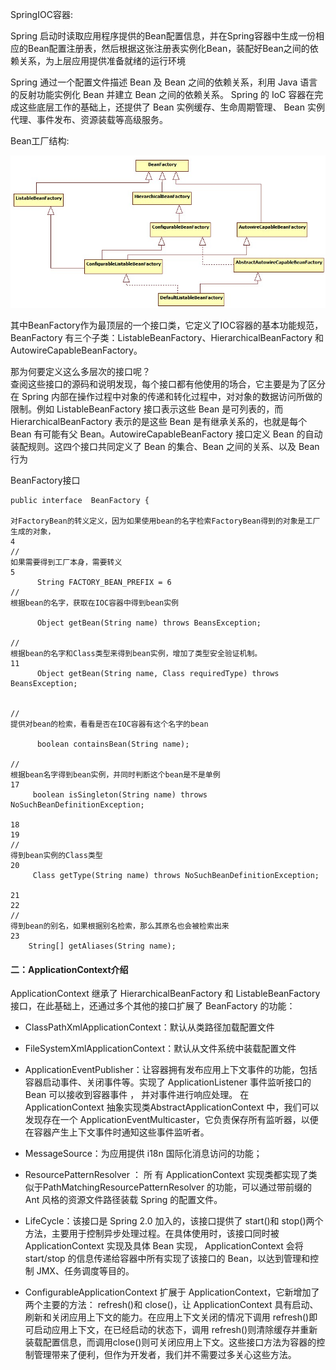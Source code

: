 SpringIOC容器:

Spring 启动时读取应用程序提供的Bean配置信息，并在Spring容器中生成一份相应的Bean配置注册表，然后根据这张注册表实例化Bean，装配好Bean之间的依赖关系，为上层应用提供准备就绪的运行环境

Spring 通过一个配置文件描述 Bean 及 Bean 之间的依赖关系，利用 Java 语言的反射功能实例化 Bean 并建立 Bean 之间的依赖关系。 Spring 的 IoC 容器在完成这些底层工作的基础上，还提供了 Bean 实例缓存、生命周期管理、 Bean 实例代理、事件发布、资源装载等高级服务。

Bean工厂结构:

![](/assets/beanfactory.png)

其中BeanFactory作为最顶层的一个接口类，它定义了IOC容器的基本功能规范，BeanFactory 有三个子类：ListableBeanFactory、HierarchicalBeanFactory 和AutowireCapableBeanFactory。

那为何要定义这么多层次的接口呢？  
   查阅这些接口的源码和说明发现，每个接口都有他使用的场合，它主要是为了区分在 Spring 内部在操作过程中对象的传递和转化过程中，对对象的数据访问所做的限制。例如 ListableBeanFactory 接口表示这些 Bean 是可列表的，而 HierarchicalBeanFactory 表示的是这些 Bean 是有继承关系的，也就是每个Bean 有可能有父 Bean。AutowireCapableBeanFactory 接口定义 Bean 的自动装配规则。这四个接口共同定义了 Bean 的集合、Bean 之间的关系、以及 Bean 行为

BeanFactory接口

```
public interface  BeanFactory {    

对FactoryBean的转义定义，因为如果使用bean的名字检索FactoryBean得到的对象是工厂生成的对象，    
4
//
如果需要得到工厂本身，需要转义           
5
      String FACTORY_BEAN_PREFIX = 6
//
根据bean的名字，获取在IOC容器中得到bean实例    

      Object getBean(String name) throws BeansException;    

//
根据bean的名字和Class类型来得到bean实例，增加了类型安全验证机制。    
11
      Object getBean(String name, Class requiredType) throws BeansException;    


//
提供对bean的检索，看看是否在IOC容器有这个名字的bean    

      boolean containsBean(String name);    

//
根据bean名字得到bean实例，并同时判断这个bean是不是单例    
17
     boolean isSingleton(String name) throws NoSuchBeanDefinitionException;    

18
19
//
得到bean实例的Class类型    
20
     Class getType(String name) throws NoSuchBeanDefinitionException;    

21
22
//
得到bean的别名，如果根据别名检索，那么其原名也会被检索出来    
23
    String[] getAliases(String name);
```

#### 二：ApplicationContext介绍

ApplicationContext 继承了 HierarchicalBeanFactory 和 ListableBeanFactory 接口，在此基础上，还通过多个其他的接口扩展了 BeanFactory 的功能：

* ClassPathXmlApplicationContext：默认从类路径加载配置文件

* FileSystemXmlApplicationContext：默认从文件系统中装载配置文件

* ApplicationEventPublisher：让容器拥有发布应用上下文事件的功能，包括容器启动事件、关闭事件等。实现了 ApplicationListener 事件监听接口的 Bean 可以接收到容器事件 ， 并对事件进行响应处理。   在 ApplicationContext 抽象实现类AbstractApplicationContext 中，我们可以发现存在一个 ApplicationEventMulticaster，它负责保存所有监听器，以便在容器产生上下文事件时通知这些事件监听者。

* MessageSource：为应用提供 i18n 国际化消息访问的功能；

* ResourcePatternResolver ： 所 有 ApplicationContext 实现类都实现了类似于PathMatchingResourcePatternResolver 的功能，可以通过带前缀的 Ant 风格的资源文件路径装载 Spring 的配置文件。
* LifeCycle：该接口是 Spring 2.0 加入的，该接口提供了 start\(\)和 stop\(\)两个方法，主要用于控制异步处理过程。在具体使用时，该接口同时被 ApplicationContext 实现及具体 Bean 实现， ApplicationContext 会将 start/stop 的信息传递给容器中所有实现了该接口的 Bean，以达到管理和控制 JMX、任务调度等目的。
* ConfigurableApplicationContext 扩展于 ApplicationContext，它新增加了两个主要的方法： refresh\(\)和 close\(\)，让 ApplicationContext 具有启动、刷新和关闭应用上下文的能力。在应用上下文关闭的情况下调用 refresh\(\)即可启动应用上下文，在已经启动的状态下，调用 refresh\(\)则清除缓存并重新装载配置信息，而调用close\(\)则可关闭应用上下文。这些接口方法为容器的控制管理带来了便利，但作为开发者，我们并不需要过多关心这些方法。



